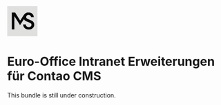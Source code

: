 ![Alt text](docs/logo.png?raw=true "logo")


# Euro-Office Intranet Erweiterungen für Contao CMS

This bundle is still under construction.

